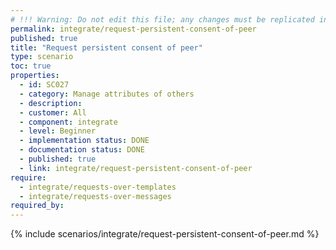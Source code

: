 ```yaml
---
# !!! Warning: Do not edit this file; any changes must be replicated in Excel !!!
permalink: integrate/request-persistent-consent-of-peer
published: true
title: "Request persistent consent of peer"
type: scenario
toc: true
properties:
  - id: SC027
  - category: Manage attributes of others
  - description:
  - customer: All
  - component: integrate
  - level: Beginner
  - implementation status: DONE
  - documentation status: DONE
  - published: true
  - link: integrate/request-persistent-consent-of-peer
require:
  - integrate/requests-over-templates
  - integrate/requests-over-messages
required_by:
---
```


{% include scenarios/integrate/request-persistent-consent-of-peer.md %}
